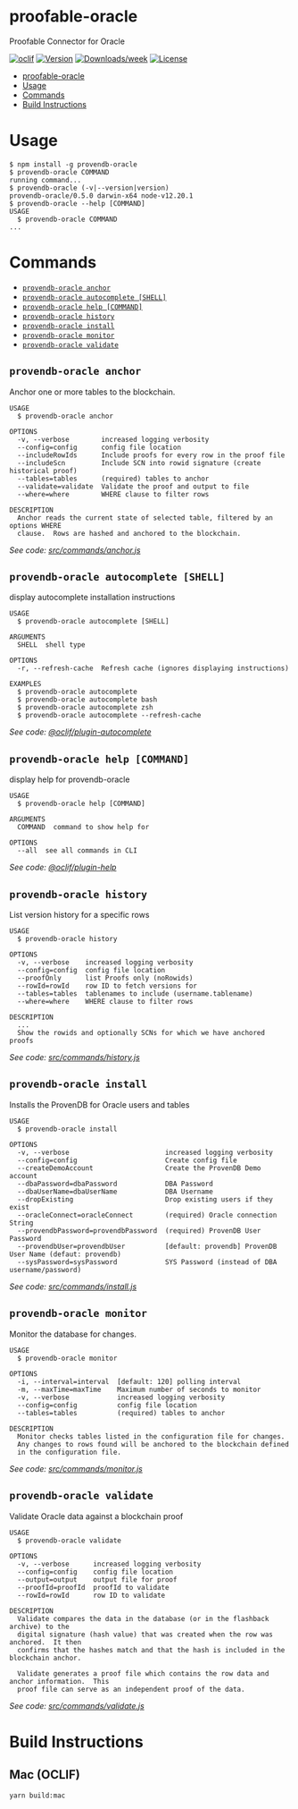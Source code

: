 # proofable-oracle

Proofable Connector for Oracle

[![oclif](https://img.shields.io/badge/cli-oclif-brightgreen.svg)](https://oclif.io)
[![Version](https://img.shields.io/npm/v/proofable-oracle.svg)](https://npmjs.org/package/proofable-oracle)
[![Downloads/week](https://img.shields.io/npm/dw/proofable-oracle.svg)](https://npmjs.org/package/proofable-oracle)
[![License](https://img.shields.io/npm/l/proofable-oracle.svg)](https://github.com/michaeljharrison/proofable-oracle/blob/master/package.json)

<!-- toc -->
* [proofable-oracle](#proofable-oracle)
* [Usage](#usage)
* [Commands](#commands)
* [Build Instructions](#build-instructions)
<!-- tocstop -->

# Usage

<!-- usage -->
```sh-session
$ npm install -g provendb-oracle
$ provendb-oracle COMMAND
running command...
$ provendb-oracle (-v|--version|version)
provendb-oracle/0.5.0 darwin-x64 node-v12.20.1
$ provendb-oracle --help [COMMAND]
USAGE
  $ provendb-oracle COMMAND
...
```
<!-- usagestop -->

# Commands

<!-- commands -->
* [`provendb-oracle anchor`](#provendb-oracle-anchor)
* [`provendb-oracle autocomplete [SHELL]`](#provendb-oracle-autocomplete-shell)
* [`provendb-oracle help [COMMAND]`](#provendb-oracle-help-command)
* [`provendb-oracle history`](#provendb-oracle-history)
* [`provendb-oracle install`](#provendb-oracle-install)
* [`provendb-oracle monitor`](#provendb-oracle-monitor)
* [`provendb-oracle validate`](#provendb-oracle-validate)

## `provendb-oracle anchor`

Anchor one or more tables to the blockchain.

```
USAGE
  $ provendb-oracle anchor

OPTIONS
  -v, --verbose        increased logging verbosity
  --config=config      config file location
  --includeRowIds      Include proofs for every row in the proof file
  --includeScn         Include SCN into rowid signature (create historical proof)
  --tables=tables      (required) tables to anchor
  --validate=validate  Validate the proof and output to file
  --where=where        WHERE clause to filter rows

DESCRIPTION
  Anchor reads the current state of selected table, filtered by an options WHERE 
  clause.  Rows are hashed and anchored to the blockchain.
```

_See code: [src/commands/anchor.js](https://github.com/michaeljharrison/proofable-oracle/blob/v0.5.0/src/commands/anchor.js)_

## `provendb-oracle autocomplete [SHELL]`

display autocomplete installation instructions

```
USAGE
  $ provendb-oracle autocomplete [SHELL]

ARGUMENTS
  SHELL  shell type

OPTIONS
  -r, --refresh-cache  Refresh cache (ignores displaying instructions)

EXAMPLES
  $ provendb-oracle autocomplete
  $ provendb-oracle autocomplete bash
  $ provendb-oracle autocomplete zsh
  $ provendb-oracle autocomplete --refresh-cache
```

_See code: [@oclif/plugin-autocomplete](https://github.com/oclif/plugin-autocomplete/blob/v0.2.0/src/commands/autocomplete/index.ts)_

## `provendb-oracle help [COMMAND]`

display help for provendb-oracle

```
USAGE
  $ provendb-oracle help [COMMAND]

ARGUMENTS
  COMMAND  command to show help for

OPTIONS
  --all  see all commands in CLI
```

_See code: [@oclif/plugin-help](https://github.com/oclif/plugin-help/blob/v3.2.0/src/commands/help.ts)_

## `provendb-oracle history`

List version history for a specific rows

```
USAGE
  $ provendb-oracle history

OPTIONS
  -v, --verbose    increased logging verbosity
  --config=config  config file location
  --proofOnly      list Proofs only (noRowids)
  --rowId=rowId    row ID to fetch versions for
  --tables=tables  tablenames to include (username.tablename)
  --where=where    WHERE clause to filter rows

DESCRIPTION
  ...
  Show the rowids and optionally SCNs for which we have anchored proofs
```

_See code: [src/commands/history.js](https://github.com/michaeljharrison/proofable-oracle/blob/v0.5.0/src/commands/history.js)_

## `provendb-oracle install`

Installs the ProvenDB for Oracle users and tables

```
USAGE
  $ provendb-oracle install

OPTIONS
  -v, --verbose                        increased logging verbosity
  --config=config                      Create config file
  --createDemoAccount                  Create the ProvenDB Demo account
  --dbaPassword=dbaPassword            DBA Password
  --dbaUserName=dbaUserName            DBA Username
  --dropExisting                       Drop existing users if they exist
  --oracleConnect=oracleConnect        (required) Oracle connection String
  --provendbPassword=provendbPassword  (required) ProvenDB User Password
  --provendbUser=provendbUser          [default: provendb] ProvenDB User Name (defaut: provendb)
  --sysPassword=sysPassword            SYS Password (instead of DBA username/password)
```

_See code: [src/commands/install.js](https://github.com/michaeljharrison/proofable-oracle/blob/v0.5.0/src/commands/install.js)_

## `provendb-oracle monitor`

Monitor the database for changes.

```
USAGE
  $ provendb-oracle monitor

OPTIONS
  -i, --interval=interval  [default: 120] polling interval
  -m, --maxTime=maxTime    Maximum number of seconds to monitor
  -v, --verbose            increased logging verbosity
  --config=config          config file location
  --tables=tables          (required) tables to anchor

DESCRIPTION
  Monitor checks tables listed in the configuration file for changes.   
  Any changes to rows found will be anchored to the blockchain defined
  in the configuration file.
```

_See code: [src/commands/monitor.js](https://github.com/michaeljharrison/proofable-oracle/blob/v0.5.0/src/commands/monitor.js)_

## `provendb-oracle validate`

Validate Oracle data against a blockchain proof

```
USAGE
  $ provendb-oracle validate

OPTIONS
  -v, --verbose      increased logging verbosity
  --config=config    config file location
  --output=output    output file for proof
  --proofId=proofId  proofId to validate
  --rowId=rowId      row ID to validate

DESCRIPTION
  Validate compares the data in the database (or in the flashback archive) to the 
  digital signature (hash value) that was created when the row was anchored.  It then
  confirms that the hashes match and that the hash is included in the blockchain anchor.

  Validate generates a proof file which contains the row data and anchor information.  This 
  proof file can serve as an independent proof of the data.
```

_See code: [src/commands/validate.js](https://github.com/michaeljharrison/proofable-oracle/blob/v0.5.0/src/commands/validate.js)_
<!-- commandsstop -->

<!-- build -->

# Build Instructions

## Mac (OCLIF)

`yarn build:mac`

<!-- buildstop -->
